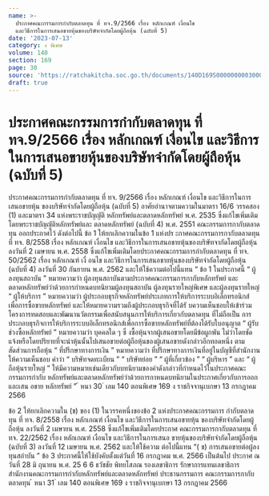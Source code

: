 ```yaml
---
name: >-
  ประกาศคณะกรรมการกำกับตลาดทุน ที่ ทจ.9/2566 เรื่อง หลักเกณฑ์ เงื่อนไข
  และวิธีการในการเสนอขายหุ้นของบริษัทจำกัดโดยผู้ถือหุ้น (ฉบับที่ 5)
date: '2023-07-13'
category: ง พิเศษ
volume: 140
section: 169
page: 30
source: 'https://ratchakitcha.soc.go.th/documents/140D169S0000000003000.pdf'
draft: true
---
```


# ประกาศคณะกรรมการกำกับตลาดทุน ที่ ทจ.9/2566 เรื่อง หลักเกณฑ์ เงื่อนไข และวิธีการในการเสนอขายหุ้นของบริษัทจำกัดโดยผู้ถือหุ้น (ฉบับที่ 5)

ประกาศคณะกรรมการกำกับตลาดทุน ที่ ทจ. 9/2566 เรื่อง หลักเกณฑ์ เงื่อนไข และวิธีการในการเสนอขายหุ้น ของบริษัทจำกัดโดยผู้ถือหุ้น (ฉบับที่ 5) อาศัยอำนาจตามความในมาตรา 16/6 วรรคสอง (1) และมาตรา 34 แห่งพระราชบัญญัติ หลักทรัพย์และตลาดหลักทรัพย์ พ.ศ. 2535 ซึ่งแก้ไขเพิ่มเติมโดยพระราชบัญญัติหลักทรัพย์และ ตลาดหลักทรัพย์ (ฉบับที่ 4) พ.ศ. 2551 คณะกรรมการกากับตลาดทุน ออกประกาศไว้ ดังต่อไปนี้ ข้อ 1 ให้ยกเลิกความในข้อ 1 แห่งปร ะกาศคณะกรรมการกากับตลาดทุน ที่ ทจ. 8/2558 เรื่อง หลักเกณฑ์ เงื่อนไข และวิธีการในการเสนอขายหุ้นของบริษัทจากัดโดยผู้ถือหุ้น ลงวันที่ 2 เมษายน พ.ศ. 2558 ซึ่งแก้ไขเพิ่มเติมโดยประกาศคณะกรรมการกำกับตลาดทุน ที่ ทจ. 50/2562 เรื่อง หลักเกณฑ์ เงื่ อนไข และวิธีการในการเสนอขายหุ้นของบริษัทจำกัดโดยผู้ถือหุ้น (ฉบับที่ 4) ลงวันที่ 30 กันยายน พ.ศ. 2562 และให้ใช้ความต่อไปนี้แทน “ ข้อ 1 ในประกาศนี้ “ ผู้ลงทุนสถาบัน ” หมายความว่า ผู้ลงทุนสถาบันตามประกาศคณะกรรมการกากับหลักทรัพย์ และตลาดหลักทรัพย์ว่าด้วยการกำหนดบทนิยามผู้ลงทุนสถาบัน ผู้ลงทุนรายใหญ่พิเศษ และผู้ลงทุนรายใหญ่ “ ผู้ให้บริการ ” หมายความว่า ผู้ประกอบธุรกิจหลักทรัพย์ประเภทการให้บริการระบบอิเล็กทรอนิกส์ เพื่อการซื้อขายหลักทรัพย์ และให้หมายความรวมถึงผู้ประกอบธุรกิจที่ได้รั บความเห็นชอบให้เข้าร่วม โครงการทดสอบและพัฒนานวัตกรรมเพื่อสนับสนุนการให้บริการเกี่ยวกับตลาดทุน ที่ไม่ถือเป็น การประกอบธุรกิจการให้บริการระบบอิเล็กทรอนิกส์เพื่อการซื้อขายหลักทรัพย์ที่ต้องได้รับใบอนุญาต “ ผู้รับช่วงซื้อหลักทรัพย์ ” หมายความว่า บุคคลใด ๆ ซึ่ งซื้อหุ้นจากผู้เสนอขายโดยมีข้อผูกพัน ไม่ว่าโดยชัดแจ้งหรือโดยปริยายที่จะนำหุ้นนั้นไปเสนอขายต่อผู้ถือหุ้นของผู้เสนอขายดังกล่าวอีกทอดหนึ่ง ตามสัดส่วนการถือหุ้น “ ที่ปรึกษาทางการเงิน ” หมายความว่า ที่ปรึกษาทางการเงินที่อยู่ในบัญชีที่สำนักงาน ให้ความเห็นชอบ คำว่า “ บริษัทจดทะเบียน ” “ บริษัทย่อย ” “ ผู้ที่เกี่ยวข้อง ” “ ผู้บริหาร ” และ “ ผู้ถือหุ้นรายใหญ่ ” ให้มีความหมายเช่นเดียวกับบทนิยามของคำดังกล่าวที่กำหนดไว้ในประกาศคณะกรรมการกำกับ หลักทรัพย์และตลาดหลักทรัพย์ว่าด้วยการกาหนดบทนิยามในประกาศเกี่ยวกับการออกและเสน อขาย หลักทรัพย์ ” ้ หนา 30 ่ เลม 140 ตอนพิเศษ 169 ง ราชกิจจานุเบกษา 13 กรกฎาคม 2566

ข้อ 2 ให้ยกเลิกความใน (ข) ของ (1) ในวรรคหนึ่งของข้อ 2 แห่งประกาศคณะกรรมการ กำกับตลาดทุน ที่ ทจ. 8/2558 เรื่อง หลักเกณฑ์ เงื่อนไข และวิธีการในการเสนอขายหุ้น ของบริษัทจำกัดโดยผู้ถือหุ้น ลงวันที่ 2 เมษายน พ.ศ. 2558 ซึ่งแก้ไขเพิ่มเติมโดยประกาศ คณะกรรมการกากับตลาดทุน ที่ ทจ. 22/2562 เรื่อง หลักเกณฑ์ เงื่อนไข และวิธีการในการเสนอ ขายหุ้นของบริษัทจำกัดโดยผู้ถือหุ้น (ฉบับที่ 3) ลงวันที่ 12 เมษายน พ.ศ. 2562 และให้ใช้ความ ต่อไปนี้แทน “( ข) การเสนอขายต่อผู้ลงทุนสถำบัน ” ข้อ 3 ประกาศนี้ให้ใช้บังคับตั้งแต่วันที่ 16 กรกฎาคม พ.ศ. 2566 เป็นต้นไป ประกาศ ณ วันที่ 28 มิ ถุนายน พ.ศ. 25 6 6 ธวัชชัย พิทยโสภณ รองเลขาธิการ รักษาการแทนเลขาธิการ สำนักงานคณะกรรมการกำกับหลักทรัพย์และตลาดหลักทรัพย์ ประธานกรรมการ คณะกรรมการกากับตลาดทุน ้ หนา 31 ่ เลม 140 ตอนพิเศษ 169 ง ราชกิจจานุเบกษา 13 กรกฎาคม 2566
